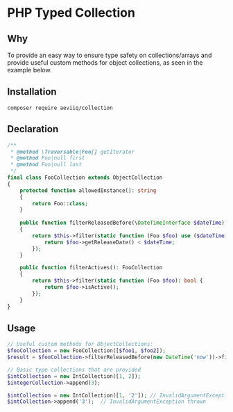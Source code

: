 # PHP Typed Collection

## Why
To provide an easy way to ensure type safety on collections/arrays and provide
useful custom methods for object collections, as seen in the example below.

## Installation
```
composer require aeviiq/collection
```

## Declaration
```php
/**
 * @method \Traversable|Foo[] getIterator
 * @method Foo|null first
 * @method Foo|null last
 */
final class FooCollection extends ObjectCollection
{
    protected function allowedInstance(): string
    {
        return Foo::class;
    }
    
    public function filterReleasedBefore(\DateTimeInterface $dateTime): FooCollection
    {
        return $this->filter(static function (Foo $foo) use ($dateTime): bool {
            return $foo->getReleaseDate() < $dateTime;
        });
    }

    public function filterActives(): FooCollection
    {
        return $this->filter(static function (Foo $foo): bool {
            return $foo->isActive();
        });
    }
}
```

## Usage
```php
// Useful custom methods for ObjectCollections:
$fooCollection = new FooCollection([$foo1, $foo2]);
$result = $fooCollection->filterReleasedBefore(new DateTime('now'))->filterActives();

// Basic type collections that are provided
$intCollection = new IntCollection([1, 2]);
$integerCollection->append(3);

$intCollection = new IntCollection([1, '2']); // InvalidArgumentException thrown
$intCollection->append('3');  // InvalidArgumentException thrown
```
